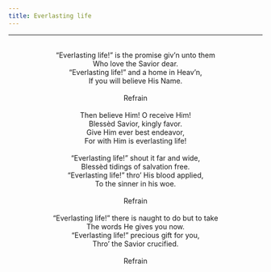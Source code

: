 ```yaml
---
title: Everlasting life
---
```


---
<center>
<br/>
“Everlasting life!” is the promise giv’n unto them<br/>
Who love the Savior dear.<br/>
“Everlasting life!” and a home in Heav’n,<br/>
If you will believe His Name.<br/>
<br/>
Refrain<br/>
<br/>
Then believe Him! O receive Him!<br/>
Blessèd Savior, kingly favor.<br/>
Give Him ever best endeavor,<br/>
For with Him is everlasting life!<br/>
<br/>
“Everlasting life!” shout it far and wide,<br/>
Blessèd tidings of salvation free.<br/>
“Everlasting life!” thro’ His blood applied,<br/>
To the sinner in his woe.<br/>
<br/>
Refrain<br/>
<br/>
“Everlasting life!” there is naught to do but to take<br/>
The words He gives you now.<br/>
“Everlasting life!” precious gift for you,<br/>
Thro’ the Savior crucified.<br/>
<br/>
Refrain<br/>

</center>